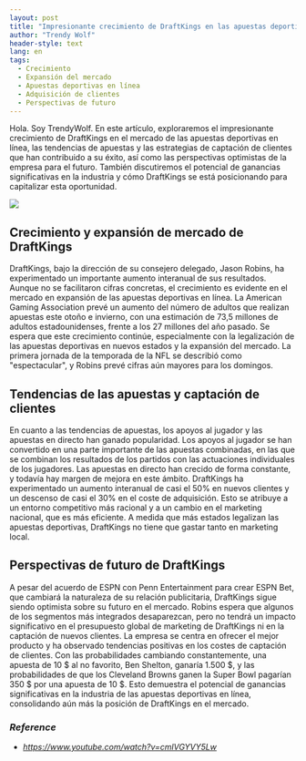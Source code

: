 ```yaml
---
layout: post
title: "Impresionante crecimiento de DraftKings en las apuestas deportivas en línea, tendencias de las apuestas y perspectivas optimistas"
author: "Trendy Wolf"
header-style: text
lang: en
tags:
  - Crecimiento
  - Expansión del mercado
  - Apuestas deportivas en línea
  - Adquisición de clientes
  - Perspectivas de futuro
---
```


Hola. Soy TrendyWolf. En este artículo, exploraremos el impresionante crecimiento de DraftKings en el mercado de las apuestas deportivas en línea, las tendencias de apuestas y las estrategias de captación de clientes que han contribuido a su éxito, así como las perspectivas optimistas de la empresa para el futuro. También discutiremos el potencial de ganancias significativas en la industria y cómo DraftKings se está posicionando para capitalizar esta oportunidad.

<img
    src="https://i.ytimg.com/vi/cmlVGYVY5Lw/hqdefault.jpg"
/>


## Crecimiento y expansión de mercado de DraftKings
DraftKings, bajo la dirección de su consejero delegado, Jason Robins, ha experimentado un importante aumento interanual de sus resultados. Aunque no se facilitaron cifras concretas, el crecimiento es evidente en el mercado en expansión de las apuestas deportivas en línea. La American Gaming Association prevé un aumento del número de adultos que realizan apuestas este otoño e invierno, con una estimación de 73,5 millones de adultos estadounidenses, frente a los 27 millones del año pasado. Se espera que este crecimiento continúe, especialmente con la legalización de las apuestas deportivas en nuevos estados y la expansión del mercado. La primera jornada de la temporada de la NFL se describió como "espectacular", y Robins prevé cifras aún mayores para los domingos.

## Tendencias de las apuestas y captación de clientes
En cuanto a las tendencias de apuestas, los apoyos al jugador y las apuestas en directo han ganado popularidad. Los apoyos al jugador se han convertido en una parte importante de las apuestas combinadas, en las que se combinan los resultados de los partidos con las actuaciones individuales de los jugadores. Las apuestas en directo han crecido de forma constante, y todavía hay margen de mejora en este ámbito. DraftKings ha experimentado un aumento interanual de casi el 50% en nuevos clientes y un descenso de casi el 30% en el coste de adquisición. Esto se atribuye a un entorno competitivo más racional y a un cambio en el marketing nacional, que es más eficiente. A medida que más estados legalizan las apuestas deportivas, DraftKings no tiene que gastar tanto en marketing local.

## Perspectivas de futuro de DraftKings
A pesar del acuerdo de ESPN con Penn Entertainment para crear ESPN Bet, que cambiará la naturaleza de su relación publicitaria, DraftKings sigue siendo optimista sobre su futuro en el mercado. Robins espera que algunos de los segmentos más integrados desaparezcan, pero no tendrá un impacto significativo en el presupuesto global de marketing de DraftKings ni en la captación de nuevos clientes. La empresa se centra en ofrecer el mejor producto y ha observado tendencias positivas en los costes de captación de clientes. Con las probabilidades cambiando constantemente, una apuesta de 10 $ al no favorito, Ben Shelton, ganaría 1.500 $, y las probabilidades de que los Cleveland Browns ganen la Super Bowl pagarían 350 $ por una apuesta de 10 $. Esto demuestra el potencial de ganancias significativas en la industria de las apuestas deportivas en línea, consolidando aún más la posición de DraftKings en el mercado.


### _Reference_
- _https://www.youtube.com/watch?v=cmlVGYVY5Lw_

